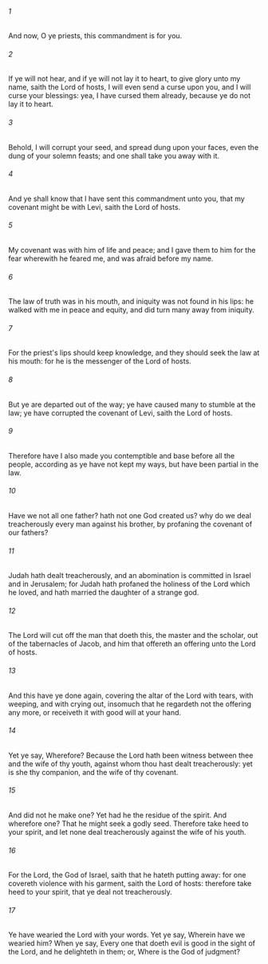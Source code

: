 ###### 1
And now, O ye priests, this commandment is for you.

###### 2
If ye will not hear, and if ye will not lay it to heart, to give glory unto my name, saith the Lord of hosts, I will even send a curse upon you, and I will curse your blessings: yea, I have cursed them already, because ye do not lay it to heart.

###### 3
Behold, I will corrupt your seed, and spread dung upon your faces, even the dung of your solemn feasts; and one shall take you away with it.

###### 4
And ye shall know that I have sent this commandment unto you, that my covenant might be with Levi, saith the Lord of hosts.

###### 5
My covenant was with him of life and peace; and I gave them to him for the fear wherewith he feared me, and was afraid before my name.

###### 6
The law of truth was in his mouth, and iniquity was not found in his lips: he walked with me in peace and equity, and did turn many away from iniquity.

###### 7
For the priest's lips should keep knowledge, and they should seek the law at his mouth: for he is the messenger of the Lord of hosts.

###### 8
But ye are departed out of the way; ye have caused many to stumble at the law; ye have corrupted the covenant of Levi, saith the Lord of hosts.

###### 9
Therefore have I also made you contemptible and base before all the people, according as ye have not kept my ways, but have been partial in the law.

###### 10
Have we not all one father? hath not one God created us? why do we deal treacherously every man against his brother, by profaning the covenant of our fathers?

###### 11
Judah hath dealt treacherously, and an abomination is committed in Israel and in Jerusalem; for Judah hath profaned the holiness of the Lord which he loved, and hath married the daughter of a strange god.

###### 12
The Lord will cut off the man that doeth this, the master and the scholar, out of the tabernacles of Jacob, and him that offereth an offering unto the Lord of hosts.

###### 13
And this have ye done again, covering the altar of the Lord with tears, with weeping, and with crying out, insomuch that he regardeth not the offering any more, or receiveth it with good will at your hand.

###### 14
Yet ye say, Wherefore? Because the Lord hath been witness between thee and the wife of thy youth, against whom thou hast dealt treacherously: yet is she thy companion, and the wife of thy covenant.

###### 15
And did not he make one? Yet had he the residue of the spirit. And wherefore one? That he might seek a godly seed. Therefore take heed to your spirit, and let none deal treacherously against the wife of his youth.

###### 16
For the Lord, the God of Israel, saith that he hateth putting away: for one covereth violence with his garment, saith the Lord of hosts: therefore take heed to your spirit, that ye deal not treacherously.

###### 17
Ye have wearied the Lord with your words. Yet ye say, Wherein have we wearied him? When ye say, Every one that doeth evil is good in the sight of the Lord, and he delighteth in them; or, Where is the God of judgment?

